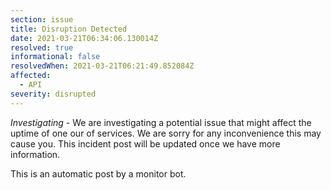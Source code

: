 ```yaml
---
section: issue
title: Disruption Detected
date: 2021-03-21T06:34:06.130014Z
resolved: true
informational: false
resolvedWhen: 2021-03-21T06:21:49.852084Z
affected:
  - API
severity: disrupted
---
```

*Investigating* - We are investigating a potential issue that might affect the uptime of one our of services. We are sorry for any inconvenience this may cause you. This incident post will be updated once we have more information.

This is an automatic post by a monitor bot.
        